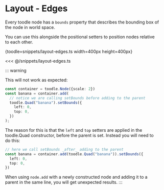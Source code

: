 # Layout - Edges

Every toodle node has a `bounds` property that describes the bounding box of the node in world space.

You can use this alongside the positional setters to position nodes relative to each other.

{toodle=snippets/layout-edges.ts width=400px height=400px}

<<< @/snippets/layout-edges.ts

::: warning

This will not work as expected:

```ts
const container = toodle.Node({scale: 2})
const banana = container.add(
  // notice we are calling setBounds before adding to the parent
  toodle.Quad("banana").setBounds({
    left: 0,
    top: 0,
  })
);
```

The reason for this is that the `left` and `top` setters are applied in the toodle.Quad constructor, before the parent is set. Instead you will need to do this:

```ts
// here we call setBounds _after_ adding to the parent
const banana = container.add(toodle.Quad("banana")).setBounds({
  left: 0,
  top: 0,
})
```

When using `node.add` with a newly constructed node and adding it to a parent in the same line, you will get unexpected results.
:::
